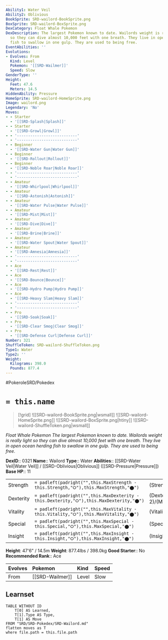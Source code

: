 ```yaml
---
Ability1: Water Veil
Ability2: Oblivious
BookSprite: SRD-wailord-BookSprite.png
BoxSprite: SRD-wailord-BoxSprite.png
DexCategory: Float Whale Pokemon
DexDescription: The largest Pokemon known to date. Wailords weight is really light
  so they can dive almost 10,000 feet with one breath. They live in open ocean herding
  fish to swallow in one gulp. They are used to being free.
EventAbilities: ''
Evolutions:
- Evolves: From
  Kind: Level
  Pokemon: '[[SRD-Wailmer]]'
  Speed: Slow
GenderType: ''
Height:
  Feet: 47.6
  Meters: 14.5
HiddenAbility: Pressure
HomeSprite: SRD-wailord-HomeSprite.png
Image: wailord.png
Legendary: 'No'
Moves:
- - Starter
  - '[[SRD-Splash|Splash]]'
- - Starter
  - '[[SRD-Growl|Growl]]'
- - '---------------------------'
  - '---------------------------'
- - Beginner
  - '[[SRD-Water Gun|Water Gun]]'
- - Beginner
  - '[[SRD-Rollout|Rollout]]'
- - Beginner
  - '[[SRD-Noble Roar|Noble Roar]]'
- - '---------------------------'
  - '---------------------------'
- - Amateur
  - '[[SRD-Whirlpool|Whirlpool]]'
- - Amateur
  - '[[SRD-Astonish|Astonish]]'
- - Amateur
  - '[[SRD-Water Pulse|Water Pulse]]'
- - Amateur
  - '[[SRD-Mist|Mist]]'
- - Amateur
  - '[[SRD-Dive|Dive]]'
- - Amateur
  - '[[SRD-Brine|Brine]]'
- - Amateur
  - '[[SRD-Water Spout|Water Spout]]'
- - Amateur
  - '[[SRD-Amnesia|Amnesia]]'
- - '---------------------------'
  - '---------------------------'
- - Ace
  - '[[SRD-Rest|Rest]]'
- - Ace
  - '[[SRD-Bounce|Bounce]]'
- - Ace
  - '[[SRD-Hydro Pump|Hydro Pump]]'
- - Ace
  - '[[SRD-Heavy Slam|Heavy Slam]]'
- - '---------------------------'
  - '---------------------------'
- - Pro
  - '[[SRD-Soak|Soak]]'
- - Pro
  - '[[SRD-Clear Smog|Clear Smog]]'
- - Pro
  - '[[SRD-Defense Curl|Defense Curl]]'
Number: 321
ShuffleToken: SRD-wailord-ShuffleToken.png
Type1: Water
Type2: ''
Weight:
  Kilograms: 398.0
  Pounds: 877.4
---
```


#PokeroleSRD/Pokedex

# `= this.name`

> [!grid]
> ![[SRD-wailord-BookSprite.png|wsmall]]
> ![[SRD-wailord-HomeSprite.png]]
> ![[SRD-wailord-BoxSprite.png|htiny]]
> ![[SRD-wailord-ShuffleToken.png|wsmall]]


*Float Whale Pokemon*
*The largest Pokemon known to date. Wailords weight is really light so they can dive almost 10,000 feet with one breath. They live in open ocean herding fish to swallow in one gulp. They are used to being free.*

**DexID**:: 0321
**Name**:: Wailord
**Type**:: Water
**Abilities**:: [[SRD-Water Veil|Water Veil]] / [[SRD-Oblivious|Oblivious]] ([[SRD-Pressure|Pressure]])
**Base HP**:: 11

|           |                                                                                        |                                          |
| --------- | -------------------------------------------------------------------------------------- | ---------------------------------------- |
| Strength  | `= padleft(padright("",this.MaxStrength - this.Strength,"⭘"),this.MaxStrength,"⬤")`    | (Strength::2)/(MaxStrength::5)   |
| Dexterity | `= padleft(padright("",this.MaxDexterity - this.Dexterity,"⭘"),this.MaxDexterity,"⬤")` | (Dexterity:: 2)/(MaxDexterity::4) |
| Vitality  | `= padleft(padright("",this.MaxVitality - this.Vitality,"⭘"),this.MaxVitality,"⬤")`    | (Vitality::2)/(MaxVitality::4)   |
| Special   | `= padleft(padright("",this.MaxSpecial - this.Special,"⭘"),this.MaxSpecial,"⬤")`       | (Special::2)/(MaxSpecial::5)     |
| Insight   | `= padleft(padright("",this.MaxInsight - this.Insight,"⭘"),this.MaxInsight,"⬤")`       | (Insight::2)/(MaxInsight::4)     |

**Height**: 47'6" / 14.5m
**Weight**: 877.4lbs / 398.0kg
**Good Starter**:: No
**Recommended Rank**:: Ace

| Evolves   | Pokemon         | Kind   | Speed   |
|:----------|:----------------|:-------|:--------|
| From      | [[SRD-Wailmer]] | Level  | Slow    |

## Learnset

```dataview
TABLE WITHOUT ID
    T[0] AS Learned,
    T[1].Type AS Type,
    T[1] AS Move
FROM "SRD/SRD-Pokedex/SRD-Wailord.md"
flatten moves as T
where file.path = this.file.path
```
